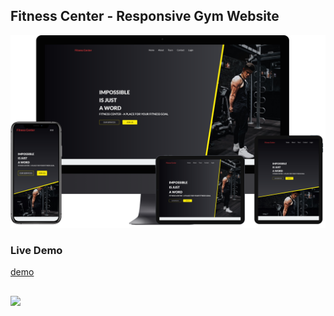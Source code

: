## Fitness Center - Responsive Gym Website

![](img/device-mockup.png)

### Live Demo

[demo](https://responsive-gym-website.netlify.app/)

##

![](img/full-screenshot.png)
